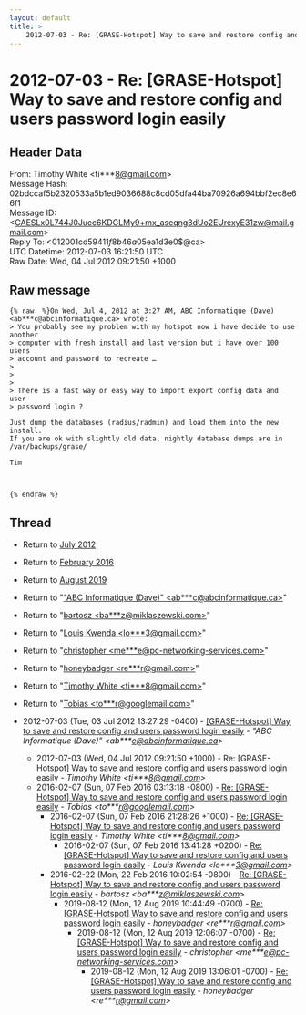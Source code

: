 ```yaml
---
layout: default
title: >
    2012-07-03 - Re: [GRASE-Hotspot] Way to save and restore config and users password login easily
---
```


# 2012-07-03 - Re: [GRASE-Hotspot] Way to save and restore config and users password login easily

## Header Data

From: Timothy White \<ti***8@gmail.com\><br>
Message Hash: 02bdccaf5b2320533a5b1ed9036688c8cd05dfa44ba70926a694bbf2ec8e66f1<br>
Message ID: \<CAESLx0L744J0Jucc6KDGLMy9+mx_aseqng8dUo2EUrexyE31zw@mail.gmail.com\><br>
Reply To: \<012001cd5941$1f8b46a0$5ea1d3e0$@ca\><br>
UTC Datetime: 2012-07-03 16:21:50 UTC<br>
Raw Date: Wed, 04 Jul 2012 09:21:50 +1000<br>

## Raw message

```
{% raw  %}On Wed, Jul 4, 2012 at 3:27 AM, ABC Informatique (Dave)
<ab***c@abcinformatique.ca> wrote:
> You probably see my problem with my hotspot now i have decide to use another
> computer with fresh install and last version but i have over 100 users
> account and password to recreate …
>
>
>
> There is a fast way or easy way to import export config data and user
> password login ?

Just dump the databases (radius/radmin) and load them into the new install.
If you are ok with slightly old data, nightly database dumps are in
/var/backups/grase/

Tim



{% endraw %}
```

## Thread

+ Return to [July 2012](/archive/2012/07)
+ Return to [February 2016](/archive/2016/02)
+ Return to [August 2019](/archive/2019/08)

+ Return to "["ABC Informatique (Dave)" <ab***c<span>@</span>abcinformatique.ca>](/authors/ab___c_at_abcinformatique_ca)"
+ Return to "[bartosz <ba***z<span>@</span>miklaszewski.com>](/authors/ba___z_at_miklaszewski_com)"
+ Return to "[Louis Kwenda <lo***3<span>@</span>gmail.com>](/authors/lo___3_at_gmail_com)"
+ Return to "[christopher <me***e<span>@</span>pc-networking-services.com>](/authors/me___e_at_pcnetworkingservices_com)"
+ Return to "[honeybadger <re***r<span>@</span>gmail.com>](/authors/re___r_at_gmail_com)"
+ Return to "[Timothy White <ti***8<span>@</span>gmail.com>](/authors/ti___8_at_gmail_com)"
+ Return to "[Tobias <to***r<span>@</span>googlemail.com>](/authors/to___r_at_googlemail_com)"

+ 2012-07-03 (Tue, 03 Jul 2012 13:27:29 -0400) - [[GRASE-Hotspot] Way to save and restore config and users password	login easily](/archive/2012/07/0b629b7d327f546de8480b0e6a00854c3fe936d1fa2fa0c4f9a4dcb0b5c2d794) - _"ABC Informatique (Dave)" \<ab***c@abcinformatique.ca\>_
  + 2012-07-03 (Wed, 04 Jul 2012 09:21:50 +1000) - Re: [GRASE-Hotspot] Way to save and restore config and users password login easily - _Timothy White \<ti***8@gmail.com\>_
  + 2016-02-07 (Sun, 07 Feb 2016 03:13:18 -0800) - [Re: [GRASE-Hotspot] Way to save and restore config and users password login easily](/archive/2016/02/085e2853757e7a3bb2c58bfdf4f6769bc3627260d7029b403058cdc54c80c316) - _Tobias \<to***r@googlemail.com\>_
    + 2016-02-07 (Sun, 07 Feb 2016 21:28:26 +1000) - [Re: [GRASE-Hotspot] Way to save and restore config and users password login easily](/archive/2016/02/060a9aa9f5082744de30eb8c4dc076b2ee99e3fb63f0657398b922a606bebe64) - _Timothy White \<ti***8@gmail.com\>_
      + 2016-02-07 (Sun, 07 Feb 2016 13:41:28 +0200) - [Re: [GRASE-Hotspot] Way to save and restore config and users password login easily](/archive/2016/02/b9c23ca824b19abd7cd347fc43f611be55244fff9b4342b5c0e6fa40cd5eb427) - _Louis Kwenda \<lo***3@gmail.com\>_
    + 2016-02-22 (Mon, 22 Feb 2016 10:02:54 -0800) - [Re: [GRASE-Hotspot] Way to save and restore config and users password login easily](/archive/2016/02/2efc4b0fb492f07a32021b56a8faa73f88f3ceff6c0deda6aa8cbd764a4555b6) - _bartosz \<ba***z@miklaszewski.com\>_
      + 2019-08-12 (Mon, 12 Aug 2019 10:44:49 -0700) - [Re: [GRASE-Hotspot] Way to save and restore config and users password login easily](/archive/2019/08/7668c034601f878039a0fe14bf788598d0bd6b36282c47633c4572f1d9aa04c8) - _honeybadger \<re***r@gmail.com\>_
        + 2019-08-12 (Mon, 12 Aug 2019 12:06:07 -0700) - [Re: [GRASE-Hotspot] Way to save and restore config and users password login easily](/archive/2019/08/17e7bd750f14f5d3077884c2283a4c1a42146d25ef4c3ecae9638a8179fcaed9) - _christopher \<me***e@pc-networking-services.com\>_
          + 2019-08-12 (Mon, 12 Aug 2019 13:06:01 -0700) - [Re: [GRASE-Hotspot] Way to save and restore config and users password login easily](/archive/2019/08/66653cc7b371d044a46d9e7b57bacbdd8f49dc16e4186df81f62e864a089eaf3) - _honeybadger \<re***r@gmail.com\>_

